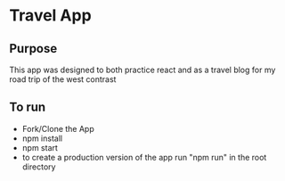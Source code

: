 # Travel App
## Purpose
This app was designed to both practice react and as a travel blog for my road trip of the west contrast
## To run
- Fork/Clone the App
- npm install
- npm start
- to create a production version of the app run "npm run" in the root directory
